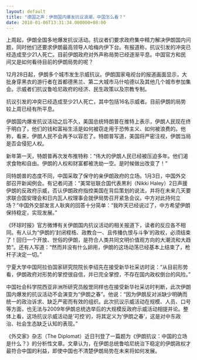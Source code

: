 ```yaml
---
layout: default
title: "德国之声：伊朗国内爆发抗议浪潮，中国怎么看？"
date: 2018-01-06T13:31:34.000000+08:00
---
```



上周起，伊朗全国多地爆发抗议活动。抗议者们要求政府集中精力解决伊朗国内问题，同时他们还要求伊朗最高领导人哈梅内伊下台。有报道称，抗议引发的冲突已经造成至少21人死亡。目前伊朗政府对外声称局势已经逐渐平息。中国官方和民间又是如何看待目前的伊朗局势的呢？

12月28日起，伊朗多个城市发生示威抗议。伊朗国家电视台的报道画面显示，大批身穿黑衣的游行者在首都德黑兰、第二大城市马什哈德以及其他几个城市参加集会。示威者们抗议鲁哈尼政府的经济、民生政策以及宗教专制。

抗议引发的冲突已经造成至少21人死亡，其中包括16名示威者。目前伊朗的局势较上周已经有所平息。

伊朗国内爆发抗议活动之后不久，美国总统特朗普在推特上表示，伊朗人民现在终于明白了，他们的钱和富裕生活是如何被窃走用于恐怖主义、如何被浪费的。他称，看来，伊朗人民不会再予以容忍了。特朗普写道，美国将严密注视，伊朗当局是否会侵犯人权。

新年第一天，特朗普再次发布推特称：“伟大的伊朗人民已经被压迫多年。他们渴求食物和自由。伊朗的人权和财富都被洗劫一空。是时候做出改变了！”

同特朗普的态度不同，中国采取了保守的亲伊朗政府的立场。1月3日，中国外交部召开新闻例会。有记者问道：“美常驻联合国代表黑利（Nikki Haley）2日声援伊朗的反政府示威，否认伊朗政府指控美国在背后策划的说法，并将在未来几天要求联合国安理会和日内瓦人权理事会就伊局势召开紧急会议。中方对此持何立场？”中国外交部发言人耿爽的回答十分简单：“我昨天已经说过了，中方希望伊朗保持稳定，实现发展。”

《环球时报》官方微博有关伊朗国内抗议活动的相关报道下，读者的反应各不相同。有人认为“伊朗的’封闭桎梏、政教合一、且传播仇恨与斗争’的政权，必须结束了！回归一个开放、世俗的伊朗，是符合人类共同文明价值观方向的大潮流和大趋势”。还有人写道：“然而并没有什么卵用，伊朗的这场动荡已经基本上结束了，枪杆子决定一切。”

宁夏大学中国阿拉伯国家研究院院长李绍先在接受新华社采访时说：“从目前形势看，伊朗政府对形势的掌控很自信，并已完全掌控，不存在国内政权倒台的风险。”

中国社会科学院西亚非洲所研究员殷罡同样也在接受新华社采访时判断，此次伊朗国内爆发的抗议活动不会演变为“伊朗之春”。他说：“因为伊朗反对派缺少明确而统一的政治诉求、缺乏严密而有效的组织。此次抗议示威活动在规模、人员、口号等方面，也无法与2009年伊朗总统选举后的大规模反政府示威活动相提并论。整体上看，这场抗议示威活动是’可控’的，将其定义为’伊朗之春’，这是对中东政治、社会生态缺乏认知的表现。”

《外交家》杂志（The Diplomat）近日刊登了一篇题为《伊朗抗议：中国的立场是什么？》的分析性文章。文章认为，在伊朗总统鲁哈尼统治下稳定的伊朗政权才最符合中国的利益，即使中国也不清楚伊朗局势在未来将如何发展。

